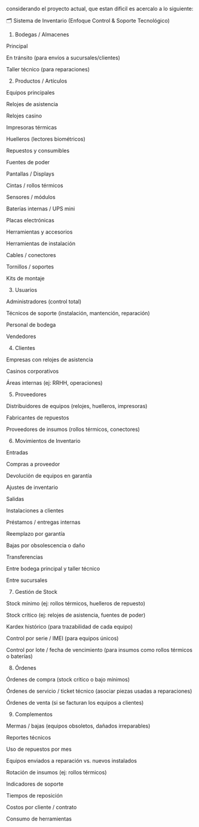 considerando el proyecto actual, que estan dificil es acercalo a lo siguiente:

🗂 Sistema de Inventario (Enfoque Control & Soporte Tecnológico)
1. Bodegas / Almacenes

Principal

En tránsito (para envíos a sucursales/clientes)

Taller técnico (para reparaciones)

2. Productos / Artículos

Equipos principales

Relojes de asistencia

Relojes casino

Impresoras térmicas

Huelleros (lectores biométricos)

Repuestos y consumibles

Fuentes de poder

Pantallas / Displays

Cintas / rollos térmicos

Sensores / módulos

Baterías internas / UPS mini

Placas electrónicas

Herramientas y accesorios

Herramientas de instalación

Cables / conectores

Tornillos / soportes

Kits de montaje

3. Usuarios

Administradores (control total)

Técnicos de soporte (instalación, mantención, reparación)

Personal de bodega

Vendedores

4. Clientes

Empresas con relojes de asistencia

Casinos corporativos

Áreas internas (ej: RRHH, operaciones)

5. Proveedores

Distribuidores de equipos (relojes, huelleros, impresoras)

Fabricantes de repuestos

Proveedores de insumos (rollos térmicos, conectores)

6. Movimientos de Inventario

Entradas

Compras a proveedor

Devolución de equipos en garantía

Ajustes de inventario

Salidas

Instalaciones a clientes

Préstamos / entregas internas

Reemplazo por garantía

Bajas por obsolescencia o daño

Transferencias

Entre bodega principal y taller técnico

Entre sucursales

7. Gestión de Stock

Stock mínimo (ej: rollos térmicos, huelleros de repuesto)

Stock crítico (ej: relojes de asistencia, fuentes de poder)

Kardex histórico (para trazabilidad de cada equipo)

Control por serie / IMEI (para equipos únicos)

Control por lote / fecha de vencimiento (para insumos como rollos térmicos o baterías)

8. Órdenes

Órdenes de compra (stock crítico o bajo mínimos)

Órdenes de servicio / ticket técnico (asociar piezas usadas a reparaciones)

Órdenes de venta (si se facturan los equipos a clientes)

9. Complementos

Mermas / bajas (equipos obsoletos, dañados irreparables)

Reportes técnicos

Uso de repuestos por mes

Equipos enviados a reparación vs. nuevos instalados

Rotación de insumos (ej: rollos térmicos)

Indicadores de soporte

Tiempos de reposición

Costos por cliente / contrato

Consumo de herramientas
